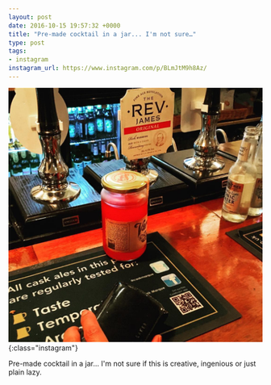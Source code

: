 ```yaml
---
layout: post
date: 2016-10-15 19:57:32 +0000
title: "Pre-made cocktail in a jar... I'm not sure…"
type: post
tags:
- instagram
instagram_url: https://www.instagram.com/p/BLmJtM9h8Az/
---
```


![Instagram - BLmJtM9h8Az](/img/BLmJtM9h8Az.jpg){:class="instagram"}

Pre-made cocktail in a jar... I'm not sure if this is creative, ingenious or just plain lazy.
